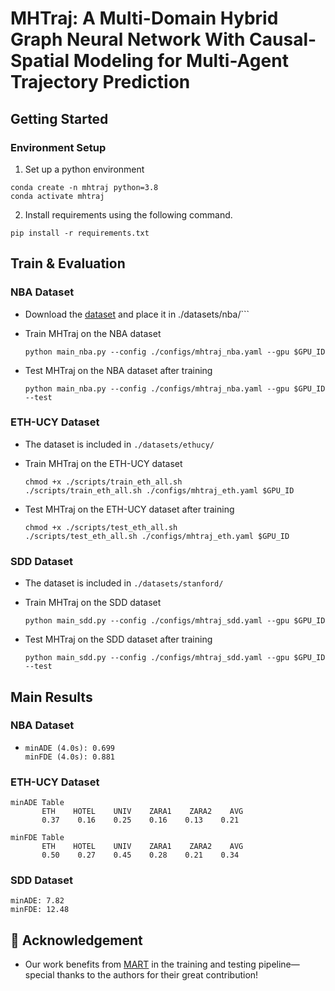 # MHTraj: A Multi-Domain Hybrid Graph Neural Network With Causal-Spatial Modeling for Multi-Agent Trajectory Prediction
## Getting Started

### Environment Setup


1. Set up a python environment
```
conda create -n mhtraj python=3.8
conda activate mhtraj
```

2. Install requirements using the following command.
```
pip install -r requirements.txt
```

## Train & Evaluation

<!-- * Trained and evaluated on NVIDIA GeForce RTX 3090 with python 3.8. -->

### NBA Dataset

* Download the [dataset](https://github.com/gist-ailab/MART/tree/main/datasets/nba) and place it in ./datasets/nba/```

* Train MHTraj on the NBA dataset

  ```
  python main_nba.py --config ./configs/mhtraj_nba.yaml --gpu $GPU_ID
  ```

* Test MHTraj on the NBA dataset after training
  ```
  python main_nba.py --config ./configs/mhtraj_nba.yaml --gpu $GPU_ID --test
  ```

### ETH-UCY Dataset
* The dataset is included in ```./datasets/ethucy/```
* Train MHTraj on the ETH-UCY dataset
  ```
  chmod +x ./scripts/train_eth_all.sh
  ./scripts/train_eth_all.sh ./configs/mhtraj_eth.yaml $GPU_ID
  ```

* Test MHTraj on the ETH-UCY dataset after training
  ```
  chmod +x ./scripts/test_eth_all.sh
  ./scripts/test_eth_all.sh ./configs/mhtraj_eth.yaml $GPU_ID
  ```

### SDD Dataset
* The dataset is included in ```./datasets/stanford/```

* Train MHTraj on the SDD dataset

  ```
  python main_sdd.py --config ./configs/mhtraj_sdd.yaml --gpu $GPU_ID
  ```

* Test MHTraj on the SDD dataset after training
  ```
  python main_sdd.py --config ./configs/mhtraj_sdd.yaml --gpu $GPU_ID --test
  ```

## Main Results
### NBA Dataset
*
  ```
  minADE (4.0s): 0.699
  minFDE (4.0s): 0.881
  ```


### ETH-UCY Dataset
```
minADE Table
       ETH    HOTEL    UNIV    ZARA1    ZARA2    AVG
       0.37    0.16    0.25    0.16    0.13    0.21    

minFDE Table
       ETH    HOTEL    UNIV    ZARA1    ZARA2    AVG
       0.50    0.27    0.45    0.28    0.21    0.34    
```

### SDD Dataset
```
minADE: 7.82
minFDE: 12.48
```


## 🤗 Acknowledgement
* Our work benefits from [MART](https://github.com/gist-ailab/MART) in the training and testing pipeline—special thanks to the authors for their great contribution!
